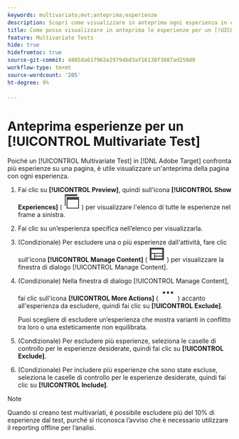 ```yaml
---
keywords: multivariato;mvt;anteprima;esperienze
description: Scopri come visualizzare in anteprima ogni esperienza in un'attività [!UICONTROL Multivariate Test] (MVT) in [!DNL Adobe Target] utilizzando [!UICONTROL Visual Experience Composer] (VEC).
title: Come posso visualizzare in anteprima le esperienze per un [!UICONTROL Multivariate Test] (MVT)?
feature: Multivariate Tests
hide: true
hidefromtoc: true
source-git-commit: 4805da617962e29794bd3af16138f3887ad250d0
workflow-type: tm+mt
source-wordcount: '205'
ht-degree: 9%

---
```


# Anteprima esperienze per un [!UICONTROL Multivariate Test]

Poiché un [!UICONTROL Multivariate Test] in [!DNL Adobe Target] confronta più esperienze su una pagina, è utile visualizzare un&#39;anteprima della pagina con ogni esperienza.

1. Fai clic su **[!UICONTROL Preview]**, quindi sull&#39;icona **[!UICONTROL Show Experiences]** ( ![icona Mostra esperienze](/help/main/assets/icons/WebPages.svg) ) per visualizzare l&#39;elenco di tutte le esperienze nel frame a sinistra.

1. Fai clic su un’esperienza specifica nell’elenco per visualizzarla.

1. (Condizionale) Per escludere una o più esperienze dall&#39;attività, fare clic sull&#39;icona **[!UICONTROL Manage Content]** ( ![icona Gestisci contenuto](/help/main/assets/icons/Experience.svg) ) per visualizzare la finestra di dialogo [!UICONTROL Manage Content].

1. (Condizionale) Nella finestra di dialogo [!UICONTROL Manage Content], fai clic sull&#39;icona **[!UICONTROL More Actions]** ( ![Icona Altre azioni](/help/main/assets/icons/MoreSmallList.svg) ) accanto all&#39;esperienza da escludere, quindi fai clic su **[!UICONTROL Exclude]**.

   Puoi scegliere di escludere un’esperienza che mostra varianti in conflitto tra loro o una esteticamente non equilibrata.

1. (Condizionale) Per escludere più esperienze, seleziona le caselle di controllo per le esperienze desiderate, quindi fai clic su **[!UICONTROL Exclude]**.

1. (Condizionale) Per includere più esperienze che sono state escluse, seleziona le caselle di controllo per le esperienze desiderate, quindi fai clic su **[!UICONTROL Include]**.

>[!NOTE]
>
>Quando si creano test multivariati, è possibile escludere più del 10% di esperienze dal test, purché si riconosca l’avviso che è necessario utilizzare il reporting offline per l’analisi.
